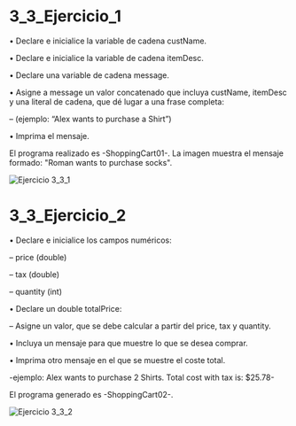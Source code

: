# 3_3_Ejercicio_1

• Declare e inicialice la variable de cadena custName.

• Declare e inicialice la variable de cadena itemDesc.

• Declare una variable de cadena message.

• Asigne a message un valor concatenado que incluya custName, itemDesc y una literal de cadena, que dé lugar a una frase completa: 

– (ejemplo: “Alex wants to purchase a Shirt”) 

• Imprima el mensaje.

El programa realizado es -ShoppingCart01-. La imagen muestra el mensaje formado: "Roman wants to purchase socks".

![Ejercicio 3_3_1](https://user-images.githubusercontent.com/54320247/64307444-be1c2580-cf5b-11e9-9c20-c1c6bcf125f5.jpg)

# 3_3_Ejercicio_2

• Declare e inicialice los campos numéricos:

– price (double)

– tax (double)

– quantity (int)

• Declare un double totalPrice:

– Asigne un valor, que se debe calcular a partir del price, tax y quantity.

• Incluya un mensaje para que muestre lo que se desea comprar.

• Imprima otro mensaje en el que se muestre el coste total.

-ejemplo: Alex wants to purchase 2 Shirts. Total cost with tax is: $25.78-

El programa generado es -ShoppingCart02-.

![Ejercicio 3_3_2](https://user-images.githubusercontent.com/54320247/64307997-73031200-cf5d-11e9-9ca3-b4be8def1887.jpg)
